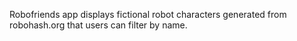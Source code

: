 ﻿Robofriends app displays fictional robot characters generated from robohash.org that users can filter by name.